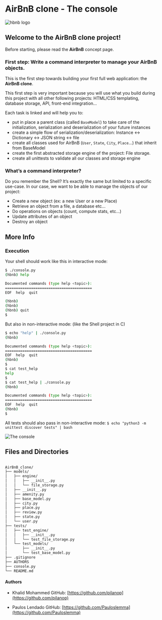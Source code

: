 # AirBnB clone - The console
![hbnb logo](https://i.postimg.cc/8cr4ktnQ/65f4a1dd9c51265f49d0.png)

## Welcome to the AirBnB clone project!
Before starting, please read the **AirBnB** concept page. 

### First step: Write a command interpreter to manage your AirBnB objects.
This is the first step towards building your first full web application: the **AirBnB clone**. 

This first step is very important because you will use what you build during this project with all other following projects: HTML/CSS templating, database storage, API, front-end integration…

Each task is linked and will help you to:

- put in place a parent class (called `BaseModel`) to take care of the initialization, serialization and deserialization of your future instances
- create a simple flow of serialization/deserialization: Instance <-> Dictionary <-> JSON string <-> file
- create all classes used for AirBnB (`User`, `State`, `City`, `Place`…) that inherit from BaseModel
- create the first abstracted storage engine of the project: File storage.
- create all unittests to validate all our classes and storage engine


### What’s a command interpreter?
Do you remember the Shell? It’s exactly the same but limited to a specific use-case. In our case, we want to be able to manage the objects of our project:

- Create a new object (ex: a new User or a new Place)
- Retrieve an object from a file, a database etc…
- Do operations on objects (count, compute stats, etc…)
- Update attributes of an object
- Destroy an object


## More Info
### Execution
Your shell should work like this in interactive mode:

```bash
$ ./console.py
(hbnb) help

Documented commands (type help <topic>):
========================================
EOF  help  quit

(hbnb) 
(hbnb) 
(hbnb) quit
$
```

But also in non-interactive mode: (like the Shell project in C)

```bash
$ echo "help" | ./console.py
(hbnb)

Documented commands (type help <topic>):
========================================
EOF  help  quit
(hbnb) 
$
$ cat test_help
help
$
$ cat test_help | ./console.py
(hbnb)

Documented commands (type help <topic>):
========================================
EOF  help  quit
(hbnb) 
$
```
All tests should also pass in non-interactive mode: `$ echo "python3 -m unittest discover tests" | bash`

![The console](https://i.postimg.cc/cHGwM0Fj/815046647d23428a14ca.png)

## Files and Directories

```bash

AirBnB_clone/
├── models/
│   ├── engine/
│   │   ├── __init__.py
│   │   └── file_storage.py
│   ├── __init__.py
│   ├── amenity.py
│   ├── base_model.py
│   ├── city.py
│   ├── place.py
│   ├── review.py
│   ├── state.py
│   └── user.py
├── tests/
│   ├── test_engine/
│   │   ├── __init__.py
│   │   └── test_file_storage.py
│   └── test_models/
│       ├── __init__.py
│       └── test_base_model.py
├── .gitignore
├── AUTHORS
├── console.py
└── README.md

```

#### Authors

- Khalid Mohammed
  GitHub: [https://github.com/pilanop](https://github.com/pilanop)

- Paulos Lendado
  GitHub: [https://github.com/Pauloslemma](https://github.com/Pauloslemma)

